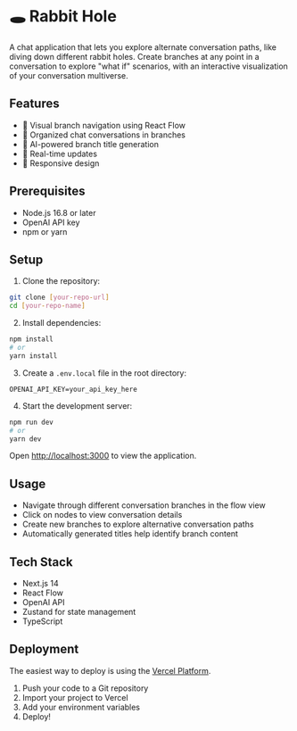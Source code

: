 # 🕳️ Rabbit Hole

A chat application that lets you explore alternate conversation paths, like diving down different rabbit holes. Create branches at any point in a conversation to explore "what if" scenarios, with an interactive visualization of your conversation multiverse.

## Features

- 🌳 Visual branch navigation using React Flow
- 💬 Organized chat conversations in branches
- 🤖 AI-powered branch title generation
- 🔄 Real-time updates
- 📱 Responsive design

## Prerequisites

- Node.js 16.8 or later
- OpenAI API key
- npm or yarn

## Setup

1. Clone the repository:
```bash
git clone [your-repo-url]
cd [your-repo-name]
```

2. Install dependencies:
```bash
npm install
# or
yarn install
```

3. Create a `.env.local` file in the root directory:
```env
OPENAI_API_KEY=your_api_key_here
```

4. Start the development server:
```bash
npm run dev
# or
yarn dev
```

Open [http://localhost:3000](http://localhost:3000) to view the application.

## Usage

- Navigate through different conversation branches in the flow view
- Click on nodes to view conversation details
- Create new branches to explore alternative conversation paths
- Automatically generated titles help identify branch content

## Tech Stack

- Next.js 14
- React Flow
- OpenAI API
- Zustand for state management
- TypeScript

## Deployment

The easiest way to deploy is using the [Vercel Platform](https://vercel.com/new).

1. Push your code to a Git repository
2. Import your project to Vercel
3. Add your environment variables
4. Deploy!
